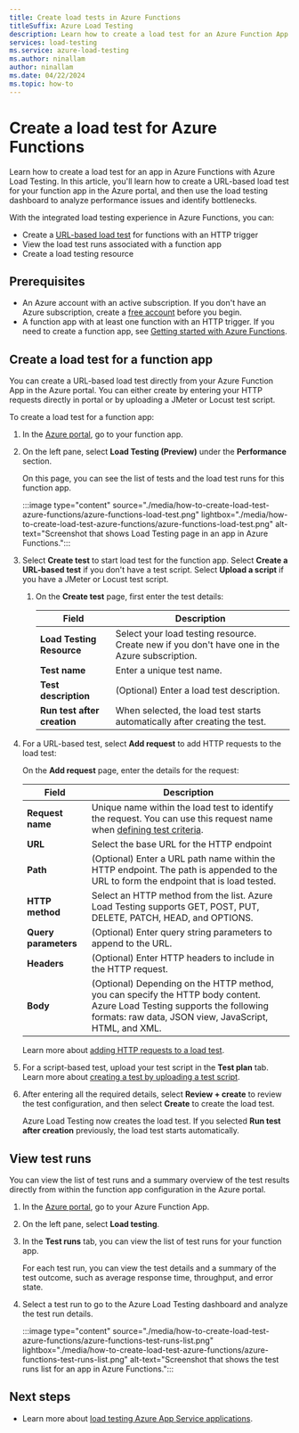 ```yaml
---
title: Create load tests in Azure Functions
titleSuffix: Azure Load Testing
description: Learn how to create a load test for an Azure Function App with Azure Load Testing.
services: load-testing
ms.service: azure-load-testing
ms.author: ninallam
author: ninallam
ms.date: 04/22/2024
ms.topic: how-to
---
```


# Create a load test for Azure Functions

Learn how to create a load test for an app in Azure Functions with Azure Load Testing. In this article, you'll learn how to create a URL-based load test for your function app in the Azure portal, and then use the load testing dashboard to analyze performance issues and identify bottlenecks.

With the integrated load testing experience in Azure Functions, you can:

- Create a [URL-based load test](./quickstart-create-and-run-load-test.md) for functions with an HTTP trigger
- View the load test runs associated with a function app
- Create a load testing resource
  

## Prerequisites

- An Azure account with an active subscription. If you don't have an Azure subscription, create a [free account](https://azure.microsoft.com/pricing/purchase-options/azure-account?cid=msft_learn) before you begin.
- A function app with at least one function with an HTTP trigger. If you need to create a function app, see [Getting started with Azure Functions](/azure/azure-functions/functions-get-started).

## Create a load test for a function app

You can create a URL-based load test directly from your Azure Function App in the Azure portal. You can either create by entering your HTTP requests directly in portal or by uploading a JMeter or Locust test script. 

To create a load test for a function app:

1. In the [Azure portal](https://portal.azure.com), go to your function app.

1. On the left pane, select **Load Testing (Preview)** under the **Performance** section.

    On this page, you can see the list of tests and the load test runs for this function app.
   
    :::image type="content" source="./media/how-to-create-load-test-azure-functions/azure-functions-load-test.png" lightbox="./media/how-to-create-load-test-azure-functions/azure-functions-load-test.png" alt-text="Screenshot that shows Load Testing page in an app in Azure Functions.":::

1. Select **Create test** to start load test for the function app. Select **Create a URL-based test** if you don't have a test script. Select **Upload a script** if you have a JMeter or Locust test script.


    1. On the **Create test** page, first enter the test details:

        |Field  |Description  |
        |-|-|
        | **Load Testing Resource**    | Select your load testing resource. Create new if you don't have one in the Azure subscription. |
        | **Test name**                | Enter a unique test name. |
        | **Test description**         | (Optional) Enter a load test description. |
        | **Run test after creation**  | When selected, the load test starts automatically after creating the test. |

  
1. For a URL-based test, select **Add request** to add HTTP requests to the load test:

    On the **Add request** page, enter the details for the request:

    |Field  |Description  |
    |-|-|
    | **Request name** | Unique name within the load test to identify the request. You can use this request name when [defining test criteria](./how-to-define-test-criteria.md). |
    | **URL**          | Select the base URL for the HTTP endpoint |
    | **Path**         | (Optional) Enter a URL path name within the HTTP endpoint. The path is appended to the URL to form the endpoint that is load tested.  |
    | **HTTP method**  | Select an HTTP method from the list. Azure Load Testing supports GET, POST, PUT, DELETE, PATCH, HEAD, and OPTIONS. |
    | **Query parameters** | (Optional) Enter query string parameters to append to the URL. |
    | **Headers**          | (Optional) Enter HTTP headers to include in the HTTP request. |
    | **Body**             | (Optional) Depending on the HTTP method, you can specify the HTTP body content. Azure Load Testing supports the following formats: raw data, JSON view, JavaScript, HTML, and XML. |

    Learn more about [adding HTTP requests to a load test](./how-to-add-requests-to-url-based-test.md).

1. For a script-based test, upload your test script in the **Test plan** tab. Learn more about [creating a test by uploading a test script](./how-to-create-manage-test.md#create-a-test-by-using-a-test-script).


1. After entering all the required details, select **Review + create** to review the test configuration, and then select **Create** to create the load test.

    Azure Load Testing now creates the load test. If you selected **Run test after creation** previously, the load test starts automatically.
   

## View test runs

You can view the list of test runs and a summary overview of the test results directly from within the function app configuration in the Azure portal.

1. In the [Azure portal](https://portal.azure.com), go to your Azure Function App.

1. On the left pane, select **Load testing**.

1. In the **Test runs** tab, you can view the list of test runs for your function app.

    For each test run, you can view the test details and a summary of the test outcome, such as average response time, throughput, and error state.

1. Select a test run to go to the Azure Load Testing dashboard and analyze the test run details.

   :::image type="content" source="./media/how-to-create-load-test-azure-functions/azure-functions-test-runs-list.png" lightbox="./media/how-to-create-load-test-azure-functions/azure-functions-test-runs-list.png" alt-text="Screenshot that shows the test runs list for an app in Azure Functions.":::

## Next steps

- Learn more about [load testing Azure App Service applications](./concept-load-test-app-service.md).
